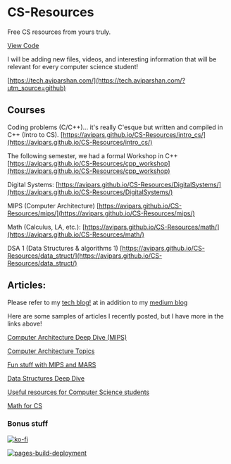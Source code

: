# CS-Resources

Free CS resources from yours truly.

[View Code](https://avipars.github.io/CS-Resources/)

I will be adding new files, videos, and interesting information that will be relevant for every computer science student!

[https://tech.aviparshan.com/](https://tech.aviparshan.com/?utm_source=github)

## Courses 

Coding problems (C/C++)... it's really C'esque but written and compiled in C++ (Intro to CS). 
[https://avipars.github.io/CS-Resources/intro_cs/](https://avipars.github.io/CS-Resources/intro_cs/)

The following semester, we had a formal Workshop in C++ 
[https://avipars.github.io/CS-Resources/cpp_workshop](https://avipars.github.io/CS-Resources/cpp_workshop)

Digital Systems:
[https://avipars.github.io/CS-Resources/DigitalSystems/](https://avipars.github.io/CS-Resources/DigitalSystems/)

MIPS (Computer Architecture)
[https://avipars.github.io/CS-Resources/mips/](https://avipars.github.io/CS-Resources/mips/)

Math (Calculus, LA, etc.):
[https://avipars.github.io/CS-Resources/math/](https://avipars.github.io/CS-Resources/math/)

DSA 1 (Data Structures & algorithms 1)
[https://avipars.github.io/CS-Resources/data_struct/](https://avipars.github.io/CS-Resources/data_struct/)


## Articles: 

Please refer to my [tech blog!](tech.aviparshan.com) at  in addition to my [medium blog](https://aviparshan.medium.com/)

Here are some samples of articles I recently posted, but I have more in the links above! 

[Computer Architecture Deep Dive (MIPS)](https://tech.aviparshan.com/2022/06/my-dive-into-computer-architecture.html)

[Computer Architecture Topics](https://tech.aviparshan.com/2022/07/computer-architecture-summary-topics.html)

[Fun stuff with MIPS and MARS](https://tech.aviparshan.com/2022/07/mips-and-little-endians-tips-and-faq-to.html)

[Data Structures Deep Dive](https://tech.aviparshan.com/2022/06/data-and-programming-structures-guide.html)

[Useful resources for Computer Science students](https://tech.aviparshan.com/2021/11/resources-for-computer-science-students.html)

[Math for CS](https://tech.aviparshan.com/2022/06/math-required-for-computer-science-1st.html)
### Bonus stuff

[![ko-fi](https://ko-fi.com/img/githubbutton_sm.svg)](https://ko-fi.com/J3J81LRFO)

[![pages-build-deployment](https://github.com/avipars/CS-Resources/actions/workflows/pages/pages-build-deployment/badge.svg)](https://github.com/avipars/CS-Resources/actions/workflows/pages/pages-build-deployment)

